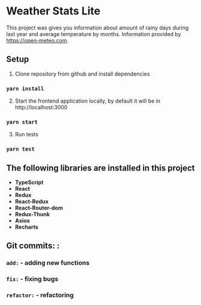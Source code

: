# Weather Stats Lite

This project was gives you information about amount of rainy days during last year and average temperature by months.
Information provided by https://open-meteo.com.

## Setup

1. Clone repository from github and install dependencies

### `yarn install`

2. Start the frontend application locally, by default it will be in http://localhost:3000

### `yarn start`

3. Run tests

### `yarn test`

## The following libraries are installed in this project
- **TypeScript**
- **React**
- **Redux**
- **React-Redux**
- **React-Router-dom**
- **Redux-Thunk**
- **Axios**
- **Recharts**

## Git commits: <type>: <description>

### `add:` - adding new functions
### `fix:` - fixing bugs
### `refactor:` - refactoring